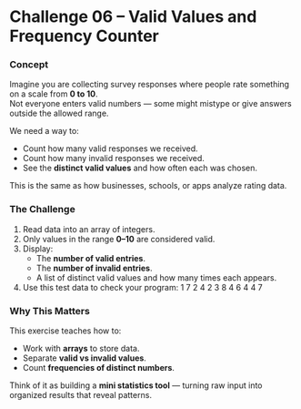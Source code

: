 ﻿# Challenge 06 – Valid Values and Frequency Counter  

### Concept  
Imagine you are collecting survey responses where people rate something on a scale from **0 to 10**.  
Not everyone enters valid numbers — some might mistype or give answers outside the allowed range.  

We need a way to:  
- Count how many valid responses we received.  
- Count how many invalid responses we received.  
- See the **distinct valid values** and how often each was chosen.  

This is the same as how businesses, schools, or apps analyze rating data.  

### The Challenge  
1. Read data into an array of integers.  
2. Only values in the range **0–10** are considered valid.  
3. Display:  
   - The **number of valid entries**.  
   - The **number of invalid entries**.  
   - A list of distinct valid values and how many times each appears.  
4. Use this test data to check your program:  1 7 2 4 2 3 8 4 6 4 4 7


### Why This Matters  
This exercise teaches how to:  
- Work with **arrays** to store data.  
- Separate **valid vs invalid values**.  
- Count **frequencies of distinct numbers**.  

Think of it as building a **mini statistics tool** — turning raw input into organized results that reveal patterns.  
